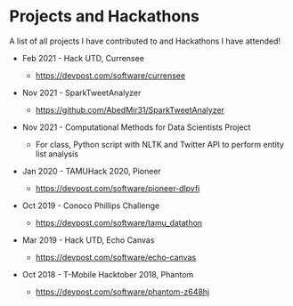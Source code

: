# Projects and Hackathons
A list of all projects I have contributed to and Hackathons I have attended! 

* Feb 2021 - Hack UTD, Currensee
  * https://devpost.com/software/currensee

* Nov 2021 - SparkTweetAnalyzer
  * https://github.com/AbedMir31/SparkTweetAnalyzer

* Nov 2021 - Computational Methods for Data Scientists Project
  * For class, Python script with NLTK and Twitter API to perform entity list analysis

* Jan 2020 - TAMUHack 2020, Pioneer
  * https://devpost.com/software/pioneer-dlpvfi

* Oct 2019 - Conoco Phillips Challenge
  * https://devpost.com/software/tamu_datathon

* Mar 2019 - Hack UTD, Echo Canvas
  * https://devpost.com/software/echo-canvas

* Oct 2018 - T-Mobile Hacktober 2018, Phantom
  * https://devpost.com/software/phantom-z648hj
